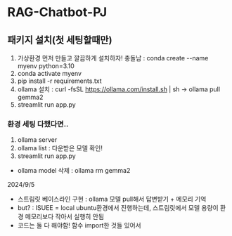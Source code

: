# RAG-Chatbot-PJ

## 패키지 설치(첫 세팅할때만)
1. 가상환경 먼저 만들고 깔끔하게 설치하자! 충돌남 : conda create --name myenv python=3.10
2. conda activate myenv
3. pip install -r requirements.txt
4. ollama 설치 : curl -fsSL https://ollama.com/install.sh | sh ->  ollama pull gemma2
5. streamlit run app.py

### 환경 세팅 다했다면..
1. ollama server
2. ollama list : 다운받은 모델 확인!
3. streamlit run app.py
* ollama model 삭제 : ollama rm gemma2

2024/9/5
- 스트림릿 베이스라인 구현 : ollama 모델 pull해서 답변받기 + 메모리 기억
- but? : ISUEE = local ubuntu환경에서 진행하는데, 스트림릿에서 모델 용량이 환경 메모리보다 작아서 실행히 안됨
- 코드는 둘 다 해야함! 함수 import한 것들 있어서
